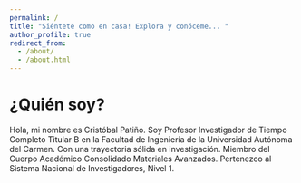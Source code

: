 ```yaml
---
permalink: /
title: "Siéntete como en casa! Explora y conóceme... "
author_profile: true
redirect_from: 
  - /about/
  - /about.html
---
```



¿Quién soy?
=====
Hola, mi nombre es Cristóbal Patiño. Soy Profesor Investigador de Tiempo Completo Titular B en la Facultad de Ingeniería de la Universidad Autónoma del Carmen. Con una trayectoria sólida en investigación. Miembro del Cuerpo Académico Consolidado Materiales Avanzados. Pertenezco al Sistema Nacional de Investigadores, Nivel 1.

